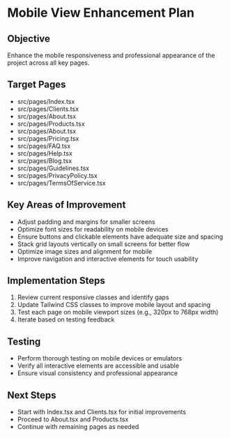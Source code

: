 # Mobile View Enhancement Plan

## Objective
Enhance the mobile responsiveness and professional appearance of the project across all key pages.

## Target Pages
- src/pages/Index.tsx
- src/pages/Clients.tsx
- src/pages/About.tsx
- src/pages/Products.tsx
- src/pages/About.tsx
- src/pages/Pricing.tsx
- src/pages/FAQ.tsx
- src/pages/Help.tsx
- src/pages/Blog.tsx
- src/pages/Guidelines.tsx
- src/pages/PrivacyPolicy.tsx
- src/pages/TermsOfService.tsx

## Key Areas of Improvement
- Adjust padding and margins for smaller screens
- Optimize font sizes for readability on mobile devices
- Ensure buttons and clickable elements have adequate size and spacing
- Stack grid layouts vertically on small screens for better flow
- Optimize image sizes and alignment for mobile
- Improve navigation and interactive elements for touch usability

## Implementation Steps
1. Review current responsive classes and identify gaps
2. Update Tailwind CSS classes to improve mobile layout and spacing
3. Test each page on mobile viewport sizes (e.g., 320px to 768px width)
4. Iterate based on testing feedback

## Testing
- Perform thorough testing on mobile devices or emulators
- Verify all interactive elements are accessible and usable
- Ensure visual consistency and professional appearance

## Next Steps
- Start with Index.tsx and Clients.tsx for initial improvements
- Proceed to About.tsx and Products.tsx
- Continue with remaining pages as needed
